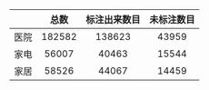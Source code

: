 |   | 总数  | 标注出来数目 |  未标注数目 |
|---|:-:|:-:|:-:|
| 医院  |  182582 | 138623  | 43959  |
| 家电  |  56007 |  40463 |  15544 |
| 家居  |  58526 |  44067 |  14459 |
